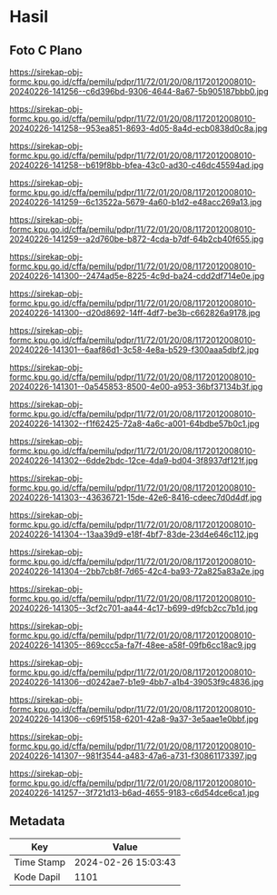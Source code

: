 # Hasil

## Foto C Plano

https://sirekap-obj-formc.kpu.go.id/cffa/pemilu/pdpr/11/72/01/20/08/1172012008010-20240226-141256--c6d396bd-9306-4644-8a67-5b905187bbb0.jpg

https://sirekap-obj-formc.kpu.go.id/cffa/pemilu/pdpr/11/72/01/20/08/1172012008010-20240226-141258--953ea851-8693-4d05-8a4d-ecb0838d0c8a.jpg

https://sirekap-obj-formc.kpu.go.id/cffa/pemilu/pdpr/11/72/01/20/08/1172012008010-20240226-141258--b619f8bb-bfea-43c0-ad30-c46dc45594ad.jpg

https://sirekap-obj-formc.kpu.go.id/cffa/pemilu/pdpr/11/72/01/20/08/1172012008010-20240226-141259--6c13522a-5679-4a60-b1d2-e48acc269a13.jpg

https://sirekap-obj-formc.kpu.go.id/cffa/pemilu/pdpr/11/72/01/20/08/1172012008010-20240226-141259--a2d760be-b872-4cda-b7df-64b2cb40f655.jpg

https://sirekap-obj-formc.kpu.go.id/cffa/pemilu/pdpr/11/72/01/20/08/1172012008010-20240226-141300--2474ad5e-8225-4c9d-ba24-cdd2df714e0e.jpg

https://sirekap-obj-formc.kpu.go.id/cffa/pemilu/pdpr/11/72/01/20/08/1172012008010-20240226-141300--d20d8692-14ff-4df7-be3b-c662826a9178.jpg

https://sirekap-obj-formc.kpu.go.id/cffa/pemilu/pdpr/11/72/01/20/08/1172012008010-20240226-141301--6aaf86d1-3c58-4e8a-b529-f300aaa5dbf2.jpg

https://sirekap-obj-formc.kpu.go.id/cffa/pemilu/pdpr/11/72/01/20/08/1172012008010-20240226-141301--0a545853-8500-4e00-a953-36bf37134b3f.jpg

https://sirekap-obj-formc.kpu.go.id/cffa/pemilu/pdpr/11/72/01/20/08/1172012008010-20240226-141302--f1f62425-72a8-4a6c-a001-64bdbe57b0c1.jpg

https://sirekap-obj-formc.kpu.go.id/cffa/pemilu/pdpr/11/72/01/20/08/1172012008010-20240226-141302--6dde2bdc-12ce-4da9-bd04-3f8937df121f.jpg

https://sirekap-obj-formc.kpu.go.id/cffa/pemilu/pdpr/11/72/01/20/08/1172012008010-20240226-141303--43636721-15de-42e6-8416-cdeec7d0d4df.jpg

https://sirekap-obj-formc.kpu.go.id/cffa/pemilu/pdpr/11/72/01/20/08/1172012008010-20240226-141304--13aa39d9-e18f-4bf7-83de-23d4e646c112.jpg

https://sirekap-obj-formc.kpu.go.id/cffa/pemilu/pdpr/11/72/01/20/08/1172012008010-20240226-141304--2bb7cb8f-7d65-42c4-ba93-72a825a83a2e.jpg

https://sirekap-obj-formc.kpu.go.id/cffa/pemilu/pdpr/11/72/01/20/08/1172012008010-20240226-141305--3cf2c701-aa44-4c17-b699-d9fcb2cc7b1d.jpg

https://sirekap-obj-formc.kpu.go.id/cffa/pemilu/pdpr/11/72/01/20/08/1172012008010-20240226-141305--869ccc5a-fa7f-48ee-a58f-09fb6cc18ac9.jpg

https://sirekap-obj-formc.kpu.go.id/cffa/pemilu/pdpr/11/72/01/20/08/1172012008010-20240226-141306--d0242ae7-b1e9-4bb7-a1b4-39053f9c4836.jpg

https://sirekap-obj-formc.kpu.go.id/cffa/pemilu/pdpr/11/72/01/20/08/1172012008010-20240226-141306--c69f5158-6201-42a8-9a37-3e5aae1e0bbf.jpg

https://sirekap-obj-formc.kpu.go.id/cffa/pemilu/pdpr/11/72/01/20/08/1172012008010-20240226-141307--981f3544-a483-47a6-a731-f30861173397.jpg

https://sirekap-obj-formc.kpu.go.id/cffa/pemilu/pdpr/11/72/01/20/08/1172012008010-20240226-141257--3f721d13-b6ad-4655-9183-c6d54dce6ca1.jpg


## Metadata

| Key        | Value               |
| ---------- | ------------------- |
| Time Stamp | 2024-02-26 15:03:43 |
| Kode Dapil | 1101                |



